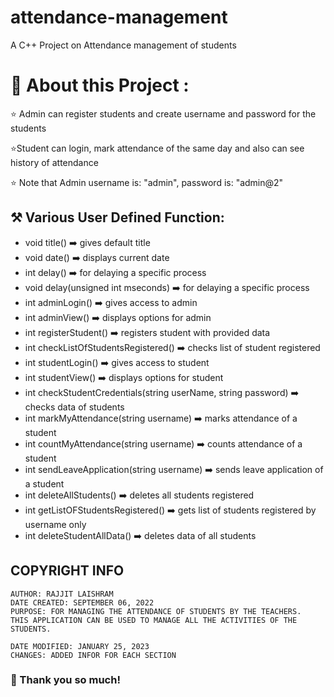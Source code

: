 # attendance-management
A C++ Project on Attendance management of students

# 💫 About this Project :

⭐ Admin can register students and create username and password for the students

⭐Student can login, mark attendance of the same day and also can see history of attendance

⭐ Note that Admin username is: "admin", password is: "admin@2"

## ⚒️ Various User Defined Function:

- void title() ➡️ gives default title
- void date() ➡️ displays current date
- int delay() ➡️ for delaying a specific process
- void delay(unsigned int mseconds) ➡️ for delaying a specific process
- int adminLogin() ➡️ gives access to admin
- int adminView() ➡️ displays options for admin
- int registerStudent() ➡️ registers student with provided data
- int checkListOfStudentsRegistered() ➡️ checks list of student registered
- int studentLogin() ➡️ gives access to student
- int studentView() ➡️ displays options for student
- int checkStudentCredentials(string userName, string password) ➡️ checks data of students
- int markMyAttendance(string username) ➡️ marks attendance of a student
- int countMyAttendance(string username) ➡️ counts attendance of a student
- int sendLeaveApplication(string username) ➡️ sends leave application of a student
- int deleteAllStudents() ➡️ deletes all students registered
- int getListOFStudentsRegistered() ➡️ gets list of students registered by username only
- int deleteStudentAllData() ➡️ deletes data of all students


## COPYRIGHT INFO
    AUTHOR: RAJJIT LAISHRAM
    DATE CREATED: SEPTEMBER 06, 2022
    PURPOSE: FOR MANAGING THE ATTENDANCE OF STUDENTS BY THE TEACHERS. 
    THIS APPLICATION CAN BE USED TO MANAGE ALL THE ACTIVITIES OF THE STUDENTS.

    DATE MODIFIED: JANUARY 25, 2023
    CHANGES: ADDED INFOR FOR EACH SECTION

### 🤗 Thank you so much!
